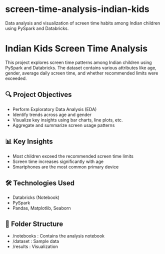 # screen-time-analysis-indian-kids
Data analysis and visualization of screen time habits among Indian children using PySpark and Databricks.

# Indian Kids Screen Time Analysis

This project explores screen time patterns among Indian children using PySpark and Databricks. The dataset contains various attributes like age, gender, average daily screen time, and whether recommended limits were exceeded.

## 🔍 Project Objectives
- Perform Exploratory Data Analysis (EDA)
- Identify trends across age and gender
- Visualize key insights using bar charts, line plots, etc.
- Aggregate and summarize screen usage patterns

## 📊 Key Insights
- Most children exceed the recommended screen time limits
- Screen time increases significantly with age
- Smartphones are the most common primary device

## 🛠️ Technologies Used
- Databricks (Notebook)
- PySpark
- Pandas, Matplotlib, Seaborn 

## 📁 Folder Structure
- /notebooks : Contains the analysis notebook
- /dataset : Sample data
- /results : Visualization

